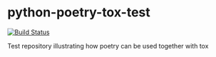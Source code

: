 # python-poetry-tox-test

[![Build Status](https://travis-ci.org/vbessonov/python-poetry-tox-test.svg?branch=master)](https://travis-ci.org/vbessonov/python-poetry-tox-test)
    
Test repository illustrating how poetry can be used together with tox
